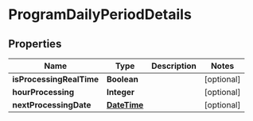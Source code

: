 # ProgramDailyPeriodDetails

## Properties
Name | Type | Description | Notes
------------ | ------------- | ------------- | -------------
**isProcessingRealTime** | **Boolean** |  |  [optional]
**hourProcessing** | **Integer** |  |  [optional]
**nextProcessingDate** | [**DateTime**](DateTime.md) |  |  [optional]
